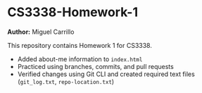 # CS3338-Homework-1

**Author:** Miguel Carrillo  

This repository contains Homework 1 for CS3338.  
- Added about-me information to `index.html`  
- Practiced using branches, commits, and pull requests  
- Verified changes using Git CLI and created required text files (`git_log.txt`, `repo-location.txt`)
